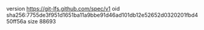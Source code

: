 version https://git-lfs.github.com/spec/v1
oid sha256:7755de3f951d1651ba11a9bbe91d46ad101db12e52652d0320201fbd450ff56a
size 88693
